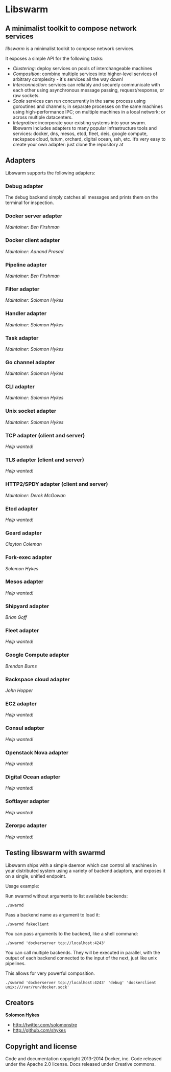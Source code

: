 # Libswarm

## A minimalist toolkit to compose network services


*libswarm* is a minimalist toolkit to compose network services.

It exposes a simple API for the following tasks:

* *Clustering*: deploy services on pools of interchangeable machines
* *Composition*: combine multiple services into higher-level services of arbitrary complexity - it's services all the way down!
* *Interconnection*: services can reliably and securely communicate with each other using asynchronous message passing, request/response, or raw sockets.
* *Scale* services can run concurrently in the same process using goroutines and channels; in separate processes on the same machines using high-performance IPC;
on multiple machines in a local network; or across multiple datacenters.
* *Integration*: incorporate your existing systems into your swarm. libswarm includes adapters to many popular infrastructure tools and services: docker, dns, mesos, etcd, fleet, deis, google compute, rackspace cloud, tutum, orchard, digital ocean, ssh, etc. It’s very easy to create your own adapter: just clone the repository at 


## Adapters

Libswarm supports the following adapters:

### Debug adapter

The debug backend simply catches all messages and prints them on the terminal for inspection.


### Docker server adapter

*Maintainer: Ben Firshman*

### Docker client adapter

*Maintainer: Aanand Prasad*

### Pipeline adapter

*Maintainer: Ben Firshman*

### Filter adapter

*Maintainer: Solomon Hykes*

### Handler adapter

*Maintainer: Solomon Hykes*

### Task adapter

*Maintainer: Solomon Hykes*

### Go channel adapter

*Maintainer: Solomon Hykes*

### CLI adapter

*Maintainer: Solomon Hykes*

### Unix socket adapter

*Maintainer: Solomon Hykes*

### TCP adapter (client and server)

*Help wanted!*

### TLS adapter (client and server)

*Help wanted!*

### HTTP2/SPDY adapter (client and server)

*Maintainer: Derek McGowan*

### Etcd adapter

*Help wanted!*

### Geard adapter

*Clayton Coleman*

### Fork-exec adapter

*Solomon Hykes*

### Mesos adapter

*Help wanted!*

### Shipyard adapter

*Brian Goff*

### Fleet adapter

*Help wanted!*

### Google Compute adapter

*Brendan Burns*

### Rackspace cloud adapter

*John Hopper*

### EC2 adapter

*Help wanted!*

### Consul adapter

*Help wanted!*

### Openstack Nova adapter

*Help wanted!*

### Digital Ocean adapter

*Help wanted!*

### Softlayer adapter

*Help wanted!*

### Zerorpc adapter

*Help wanted!*


## Testing libswarm with swarmd

Libswarm ships with a simple daemon which can control all machines in your distributed
system using a variety of backend adaptors, and exposes it on a single, unified endpoint.

Usage example:


Run swarmd without arguments to list available backends:

```
./swarmd
```

Pass a backend name as argument to load it:

```
./swarmd fakeclient
```

You can pass arguments to the backend, like a shell command:

```
./swarmd 'dockerserver tcp://localhost:4243'
```

You can call multiple backends. They will be executed in parallel, with the output
of each backend connected to the input of the next, just like unix pipelines.

This allows for very powerful composition.

```
./swarmd 'dockerserver tcp://localhost:4243' 'debug' 'dockerclient unix:///var/run/docker.sock'
```

## Creators

**Solomon Hykes**

- <http://twitter.com/solomonstre>
- <http://github.com/shykes>

## Copyright and license

Code and documentation copyright 2013-2014 Docker, inc. Code released under the Apache 2.0 license.
Docs released under Creative commons.
